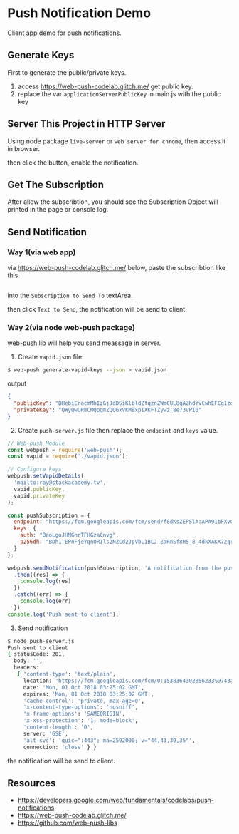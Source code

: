 # Push Notification Demo
Client app demo for push notifications.

## Generate Keys
First to generate the public/private keys.

1. access https://web-push-codelab.glitch.me/ get public key.
2. replace the var `applicationServerPublicKey` in main.js with the public key

## Server This Project in HTTP Server
Using node package `live-server` or `web server for chrome`, then access it in browser.

then click the button, enable the notification.


## Get The Subscription

After allow the subscribtion, you should see the Subscription Object will printed in the page or console log.

## Send Notification

### Way 1(via web app)
via https://web-push-codelab.glitch.me/ below, paste the subscribtion like this

```json{"endpoint":"https://fcm.googleapis.com/fcm/send/cfA_9tbQmTc:APA91bHMKEZzt-lyJRSMUpR5o9MPR9EBIvZgqaIXTFjGWlsTnc1ZaMjcoocrzWCqGRLPjoqGfJriS3FATxzCeeNQvuuugEDCNmDYjVQ7r61puDogSvpOBUDXcBJYfAaS5c8mvsGYlZa6","expirationTime":null,"keys":{"p256dh":"BElYZkSwpVmrqEtFPwDdp2y-PqD0k79w3nQFmngDvKiyiOmwE9B8oc5J6ih3wPxF9nwWu-S60rGr4pbMS00Ix2w","auth":"ny6Ei7QkID-tIxKmcm4Wgg"}}
```

into the `Subscription to Send To` textArea.

then click `Text to Send`, 
the notification will be send to client

### Way 2(via node web-push package)
[web-push](https://github.com/web-push-libs/web-push) lib will help you send meassage in server.

1. Create `vapid.json` file

```bash
$ web-push generate-vapid-keys --json > vapid.json
```
output
```json
{
  "publicKey": "BHebiEracmMhIzGjJdDSiKlbldZfqznZWmCUL8qAZhdYvCwhEFCg1zd52H4IAI9cxbyeMjzr7VQ5EOergUsakJE",
  "privateKey": "QWyQwURmCMQpgmZQQ6xVKMBxpIXKFTZywz_8e73vPI0"
}
```

2. Create `push-server.js` file
then replace the  `endpoint` and `keys` value.
```js
// Web-push Module
const webpush = require('web-push');
const vapid = require('./vapid.json');

// Configure keys
webpush.setVapidDetails(
  'mailto:ray@stackacademy.tv',
  vapid.publicKey,
  vapid.privateKey
);

const pushSubscription = {
  endpoint: "https://fcm.googleapis.com/fcm/send/f8dKsZEPSlA:APA91bFXvGYKwG6Ey1aPuZsISV1cJrRzCPaGkYuf6QZf_jF-uPWJrS7a60hhKc0_O7-pFVUQtW8owl_9_ex9xWHZqZhJxwf7ciSsUas6qcHBooKyB8osXVT_dVmKihm2-K1xpsg-7mlJ",
  keys: {
    auth: "BaoLgoJHMGnrTFHGzaCnvg",
    p256dh: "BDh1-EPnFjeYqnORIls2NZCd2JpVbL1BLJ-ZaRnSf8H5_8_4dkXAKX72qrz2MMV0IYzYSWSnJA_GPCmGi6vZjQQ"
  }
};

webpush.sendNotification(pushSubscription, 'A notification from the push server')
  .then((res) => {
    console.log(res)
  })
  .catch((err) => {
    console.log(err)
  })
console.log('Push sent to client');
```

3. Send notification
```bash
$ node push-server.js
Push sent to client
{ statusCode: 201,
  body: '',
  headers:
   { 'content-type': 'text/plain',
     location: 'https://fcm.googleapis.com/fcm/0:1538364302856233%9743afb3f9fd7ecd',
     date: 'Mon, 01 Oct 2018 03:25:02 GMT',
     expires: 'Mon, 01 Oct 2018 03:25:02 GMT',
     'cache-control': 'private, max-age=0',
     'x-content-type-options': 'nosniff',
     'x-frame-options': 'SAMEORIGIN',
     'x-xss-protection': '1; mode=block',
     'content-length': '0',
     server: 'GSE',
     'alt-svc': 'quic=":443"; ma=2592000; v="44,43,39,35"',
     connection: 'close' } }
```
the notification will be send to client.

## Resources
- https://developers.google.com/web/fundamentals/codelabs/push-notifications
- https://web-push-codelab.glitch.me/
- https://github.com/web-push-libs
